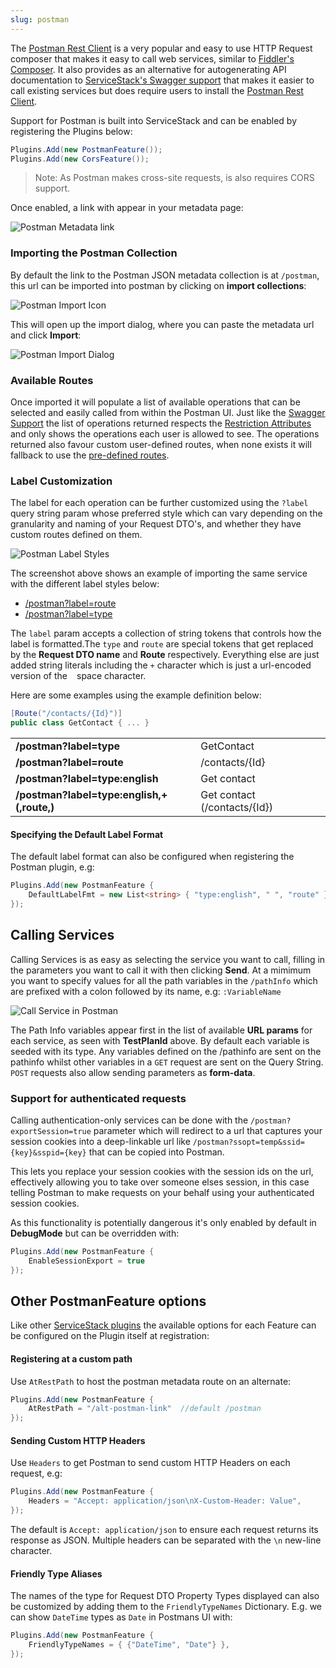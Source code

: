 ```yaml
---
slug: postman
---
```


The [Postman Rest Client](http://www.getpostman.com/) is a very popular and easy to use HTTP Request composer that makes it easy to call web services, similar to [Fiddler's Composer](https://www.blackbaud.com/files/support/guides/infinitydevguide/Subsystems/inwebapi-developer-help/Content/InfinityWebAPI/coUsingFiddlerCreateHTTPRequest.htm). It also provides as an alternative for autogenerating API documentation to [ServiceStack's Swagger support](/swagger-api) that makes it easier to call existing services but does require users to install the [Postman Rest Client](http://www.getpostman.com/).

Support for Postman is built into ServiceStack and can be enabled by registering the Plugins below:

```csharp
Plugins.Add(new PostmanFeature());
Plugins.Add(new CorsFeature());
```

> Note: As Postman makes cross-site requests, is also requires CORS support. 

Once enabled, a link with appear in your metadata page:

![Postman Metadata link](https://raw.githubusercontent.com/ServiceStack/Assets/master/img/release-notes/postman-metadata.png)

### Importing the Postman Collection

By default the link to the Postman JSON metadata collection is at `/postman`, this url can be imported into postman by clicking on **import collections**:

![Postman Import Icon](https://raw.githubusercontent.com/ServiceStack/Assets/master/img/wikis/postman-import-link.png)

This will open up the import dialog, where you can paste the metadata url and click **Import**:

![Postman Import Dialog](https://raw.githubusercontent.com/ServiceStack/Assets/master/img/wikis/postman-import.png)

### Available Routes 

Once imported it will populate a list of available operations that can be selected and easily called from within the Postman UI. Just like the [Swagger Support](/swagger-api) the list of operations returned respects the [Restriction Attributes](/auth-restricting-services) and only shows the operations each user is allowed to see. The operations returned also favour custom user-defined routes, when none exists it will fallback to use the [pre-defined routes](/routing#pre-defined-routes).

### Label Customization

The label for each operation can be further customized using the `?label` query string param whose preferred style which can vary depending on the granularity and naming of your Request DTO's, and whether they have custom routes defined on them. 

![Postman Label Styles](https://raw.githubusercontent.com/ServiceStack/Assets/master/img/wikis/postman-labels.png)

The screenshot above shows an example of importing the same service with the different label styles below: 

 - [/postman?label=route](https://benchmarks.servicestack.net/postman?label=route)
 - [/postman?label=type](https://benchmarks.servicestack.net/postman?label=type)

The `label` param accepts a collection of string tokens that controls how the label is formatted.The `type` and `route` are special tokens that get replaced by the **Request DTO name** and **Route** respectively. Everything else are just added string literals including the `+` character which is just a url-encoded version of the ` ` space character.

Here are some examples using the example definition below:

```csharp
[Route("/contacts/{Id}")]
public class GetContact { ... }
```

<table class="table">
<tr>
    <td><b>/postman?label=type</b></td>
    <td>GetContact</td>
</tr>
<tr>
    <td><b>/postman?label=route</b></td>
    <td>/contacts/{Id}</td>
</tr>
<tr>
    <td><b>/postman?label=type:english</b></td>
    <td>Get contact</td>
</tr>
<tr>
    <td><b>/postman?label=type:english,+(,route,)</b></td>
    <td>Get contact (/contacts/{Id})</td>
</tr>
</table>

#### Specifying the Default Label Format

The default label format can also be configured when registering the Postman plugin, e.g:

```csharp
Plugins.Add(new PostmanFeature { 
    DefaultLabelFmt = new List<string> { "type:english", " ", "route" }
});
```

## Calling Services

Calling Services is as easy as selecting the service you want to call, filling in the parameters you want to call it with then clicking **Send**. At a mimimum you want to specify values for all the path variables in the `/pathInfo` which are prefixed with a colon followed by its name, e.g: `:VariableName`

![Call Service in Postman](https://raw.githubusercontent.com/ServiceStack/Assets/master/img/wikis/postman-call-searchtestresults.png)

The Path Info variables appear first in the list of available **URL params** for each service, as seen with **TestPlanId** above. By default each variable is seeded with its type. Any variables defined on the /pathinfo are sent on the pathinfo whilst other variables in a `GET` request are sent on the Query String. `POST` requests also allow sending parameters as **form-data**.

### Support for authenticated requests

Calling authentication-only services can be done with the `/postman?exportSession=true` parameter which will redirect to a url that captures your session cookies into a deep-linkable url like `/postman?ssopt=temp&ssid={key}&sspid={key}` that can be copied into Postman.

This lets you replace your session cookies with the session ids on the url, effectively allowing you to take over someone elses session, in this case telling Postman to make requests on your behalf using your authenticated session cookies. 

As this functionality is potentially dangerous it's only enabled by default in **DebugMode** but can be overridden with:

```csharp
Plugins.Add(new PostmanFeature { 
    EnableSessionExport = true
});
```

## Other PostmanFeature options

Like other [ServiceStack plugins](/plugins) the available options for each Feature can be configured on the Plugin itself at registration:

#### Registering at a custom path

Use `AtRestPath` to host the postman metadata route on an alternate:

```csharp
Plugins.Add(new PostmanFeature { 
    AtRestPath = "/alt-postman-link"  //default /postman
});
```

#### Sending Custom HTTP Headers

Use `Headers` to get Postman to send custom HTTP Headers on each request, e.g:

```csharp
Plugins.Add(new PostmanFeature { 
    Headers = "Accept: application/json\nX-Custom-Header: Value",
});
```

The default is `Accept: application/json` to ensure each request returns its response as JSON. Multiple headers can be separated with the `\n` new-line character.

#### Friendly Type Aliases

The names of the type for Request DTO Property Types displayed can also be customized by adding them to the `FriendlyTypeNames` Dictionary. E.g. we can show `DateTime` types as `Date` in Postmans UI with:

```csharp
Plugins.Add(new PostmanFeature { 
    FriendlyTypeNames = { {"DateTime", "Date"} },
});
```
